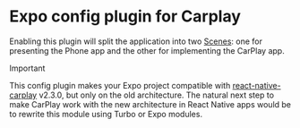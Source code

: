 # Expo config plugin for Carplay

Enabling this plugin will split the application into two [Scenes](https://developer.apple.com/documentation/uikit/scenes):
one for presenting the Phone app and the other for implementing the CarPlay app.

> [!IMPORTANT]
> This config plugin makes your Expo project compatible with [react-native-carplay](https://github.com/birkir/react-native-carplay) v2.3.0,
> but only on the old architecture. The natural next step to make CarPlay work with the new architecture in React Native apps would be to rewrite this module using Turbo or Expo modules.

